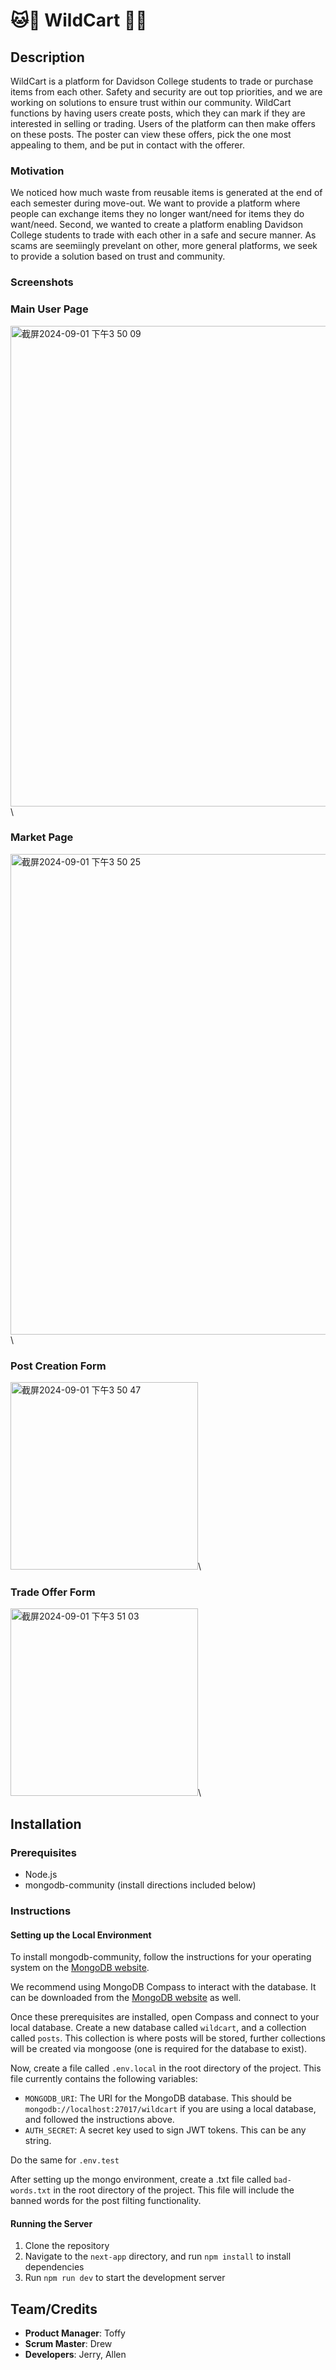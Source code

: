 # 🐱🛒 WildCart 🛒🐱 

## Description

WildCart is a platform for Davidson College students to trade or purchase items from each other. Safety and security are out top priorities, and we are working on solutions to ensure trust within our community. WildCart functions by having users create posts, which they can mark if they are interested in selling or trading. Users of the platform can then make offers on these posts. The poster can view these offers, pick the one most appealing to them, and be put in contact with the offerer.

### Motivation

We noticed how much waste from reusable items is generated at the end of each semester during move-out. We want to provide a platform where people can exchange items they no longer want/need for items they do want/need. Second, we wanted to create a platform enabling Davidson College students to trade with each other in a safe and secure manner. As scams are seemiingly prevelant on other, more general platforms, we seek to provide a solution based on trust and community.

### Screenshots
### Main User Page
<img width="769" alt="截屏2024-09-01 下午3 50 09" src="https://github.com/user-attachments/assets/00e8646a-a25d-4910-8b08-8ff0a09b4584">\

### Market Page
<img width="769" alt="截屏2024-09-01 下午3 50 25" src="https://github.com/user-attachments/assets/b98c29f5-2454-48f9-b9e4-6c0e205c7d50">\

### Post Creation Form
<img width="300" alt="截屏2024-09-01 下午3 50 47" src="https://github.com/user-attachments/assets/3347224c-4c3b-4942-861b-7038d42983c6">\

### Trade Offer Form
<img width="300" alt="截屏2024-09-01 下午3 51 03" src="https://github.com/user-attachments/assets/8c231b09-4e00-4a3b-bd62-cddf86539cbd">\

## Installation

### Prerequisites

- Node.js
- mongodb-community (install directions included below)

### Instructions

#### Setting up the Local Environment

To install mongodb-community, follow the instructions for your operating system on the [MongoDB website](https://www.mongodb.com/docs/manual/administration/install-community/).

We recommend using MongoDB Compass to interact with the database. It can be downloaded from the [MongoDB website](https://www.mongodb.com/products/tools/compass) as well.

Once these prerequisites are installed, open Compass and connect to your local database. Create a new database called `wildcart`, and a collection called `posts`. This collection is where posts will be stored, further collections will be created via mongoose (one is required for the database to exist).

Now, create a file called `.env.local` in the root directory of the project. This file currently contains the following variables:

- `MONGODB_URI`: The URI for the MongoDB database. This should be `mongodb://localhost:27017/wildcart` if you are using a local database, and followed the instructions above.
- `AUTH_SECRET`: A secret key used to sign JWT tokens. This can be any string.

Do the same for `.env.test`

After setting up the mongo environment, create a .txt file called `bad-words.txt` in the root directory of the project. This file will include the banned words for the post filting functionality.

#### Running the Server

1. Clone the repository
2. Navigate to the `next-app` directory, and run `npm install` to install dependencies
3. Run `npm run dev` to start the development server

## Team/Credits

- **Product Manager**: Toffy
- **Scrum Master**: Drew
- **Developers**: Jerry, Allen

